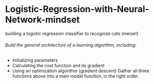 # Logistic-Regression-with-Neural-Network-mindset
building a logistic regression classifier to recognize cats (meow!)

###### Build the general architecture of a learning algorithm, including:
- Initializing parameters
- Calculating the cost function and its gradient
- Using an optimization algorithm (gradient descent)
Gather all three functions above into a main model function, in the right order.
